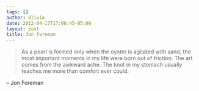```yaml
---
tags: []
author: Olivia
date: 2012-04-17T17:06:45-05:00
layout: post
title: Jon Foreman
---
```


> As a pearl is formed only when the oyster is agitated with sand, the most important moments in my life were born out of friction. The art comes from the awkward ache. The knot in my stomach usually teaches me more than comfort ever could.

– Jon Foreman
